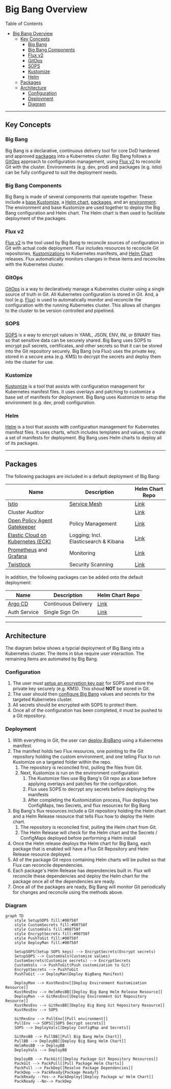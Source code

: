 # Big Bang Overview

Table of Contents

- [Big Bang Overview](#big-bang-overview)
  - [Key Concepts](#key-concepts)
    - [Big Bang](#big-bang)
    - [Big Bang Components](#big-bang-components)
    - [Flux v2](#flux-v2)
    - [GitOps](#gitops)
    - [SOPS](#sops)
    - [Kustomize](#kustomize)
    - [Helm](#helm)
  - [Packages](#packages)
  - [Architecture](#architecture)
    - [Configuration](#configuration)
    - [Deployment](#deployment)
    - [Diagram](#diagram)

---

## Key Concepts

### Big Bang

Big Bang is a declarative, continuous delivery tool for core DoD hardened and approved [packages](#packages) into a Kubernetes cluster.  Big Bang follows a [GitOps](#gitops) approach to configuration management, using [Flux v2](#flux-v2) to reconcile Git with the cluster.  Environments (e.g. dev, prod) and packages (e.g. istio) can be fully configured to suit the deployment needs.

### Big Bang Components

Big Bang is made of several components that operate together.  These include a [base Kustomize](../base/), a [Helm chart](../chart), [packages](../chart/templates), and an [environment](https://repo1.dsop.io/platform-one/big-bang/customers/bigbang).  The environment and base Kustomize are used together to deploy the Big Bang configuration and Helm chart.  The Helm chart is then used to facilitate deployment of the packages.

### Flux v2

[Flux v2](https://toolkit.fluxcd.io/) is the tool used by Big Bang to reconcile sources of configuration in Git with actual code deployment.  Flux includes resources to reconcile Git repositories, [Kustomizations](https://kustomize.io/) to Kubernetes manifests, and [Helm Chart](https://helm.sh/docs/topics/charts/) releases.  Flux automatically monitors changes in these items and reconciles with the Kubernetes cluster.

### GitOps

[GitOps](https://www.weave.works/technologies/gitops/) is a way to declaratively manage a Kubernetes cluster using a single source of truth in Git.  All Kubernetes configuration is stored in Git.  And, a tool (e.g. [Flux](#flux-v2)) is used to automatically monitor and reconcile the configuration with the running Kubernetes cluster.  This allows all changes to the cluster to be version controlled and pipelined.

### SOPS

[SOPS](https://github.com/mozilla/sops) is a way to encrypt values in YAML, JSON, ENV, INI, or BINARY files so that sensitive data can be securely shared.  Big Bang uses SOPS to encrypt pull secrets, certificates, and other secrets so that it can be stored into the Git repository securely.  Big Bang (via Flux) uses the private key, stored in a secure area (e.g. KMS) to decrypt the secrets and deploy them into the cluster for use.

### Kustomize

[Kustomize](https://kustomize.io/) is a tool that assists with configuration management for Kubernetes manifest files.  It uses overlays and patching to customize a base set of manifests for deployment.  Big Bang uses Kustomize to setup the environment (e.g. dev, prod) configuration.

### Helm

[Helm](https://helm.sh/) is a tool that assists with configuration management for Kubernetes manifest files.  It uses charts, which includes templates and values, to create a set of manifests for deployment. Big Bang uses Helm charts to deploy all of its packages.

---

## Packages

The following packages are included in a default deployment of Big Bang:

|Name|Description|Helm Chart Repo|
|--|--|--|
|[Istio](https://istio.io/)|[Service Mesh](https://www.redhat.com/en/topics/microservices/what-is-a-service-mesh)|[Link](https://repo1.dsop.io/platform-one/big-bang/apps/core/servicemesh.git)|
|Cluster Auditor| |[Link](https://repo1.dsop.io/platform-one/big-bang/apps/core/cluster-auditor.git)|
|[Open Policy Agent Gatekeeper](https://github.com/open-policy-agent/gatekeeper)| Policy Management | [Link](https://repo1.dsop.io/platform-one/big-bang/apps/core/policy.git)|
|[Elastic Cloud on Kubernetes (ECK)](https://www.elastic.co/guide/en/cloud-on-k8s/current/index.html)| Logging; Incl. Elasticsearch & Kibana |[Link](https://repo1.dsop.io/platform-one/big-bang/apps/core/elasticsearch-kibana.git)|
|[Prometheus](https://prometheus.io/) and [Grafana](https://grafana.com/)| Monitoring |[Link](https://repo1.dsop.io/platform-one/big-bang/apps/core/monitoring.git)|
|[Twistlock](https://www.paloaltonetworks.com/prisma/cloud)| Security Scanning |[Link](https://repo1.dsop.io/platform-one/big-bang/apps/security-tools/twistlock.git)|

In addition, the following packages can be added onto the default deployment:

|Name|Description|Helm Chart Repo|
|--|--|--|
|[Argo CD](https://argoproj.github.io/argo-cd/)| Continuous Delivery |[Link](https://repo1.dsop.io/platform-one/big-bang/apps/core/argocd.git)|
|Auth Service|Single Sign On|[Link](https://repo1.dsop.io/platform-one/big-bang/apps/sandbox/authservice.git)

---

## Architecture

The diagram below shows a typcial deployment of Big Bang into a Kubernetes cluster.  The items in blue require user interaction.  The remaining items are automated by Big Bang.

### Configuration

1. The user must [setup an encryption key pair](./3_encryption.md) for SOPS and store the private key securely (e.g. KMS).  This shoud **NOT** be stored in Git.
1. The user should then [configure Big Bang](./4_configuration.md) values and secrets for the targeted Kubernetes cluster.
1. All secrets should be encrypted with SOPS to protect them.
1. Once all of the configuration has been completed, it must be pushed to a Git repository.

### Deployment

1. With everything in Git, the user can [deploy BigBang](./5_deployment.md) using a Kubernetes manifest.
1. The manifest holds two Flux resources, one pointing to the Git repository holding the custom environment, and one telling Flux to run Kustomize on a targeted folder within the repo.
   1. The repository is reconciled first, pulling the files from Git.
   1. Next, Kustomize is run on the environment configuration
      1. The Kustomize files use Big Bang's Git repo as a base before applying overlays and patches for the configuration.
      1. Flux uses SOPS to decrypt any secrets before deploying the manifests
      1. After completing the Kustomization process, Flux deploys two ConfigMaps, two Secrets, and flux resources for Big Bang
1. Big Bang's flux resources include a Git repository holding the Helm chart and a Helm Release resource that tells Flux how to deploy the Helm chart.
   1. The repository is reconciled first, pulling the Helm chart from Git.
   1. The Helm Release will check for the Helm chart and the Secrets / ConfigMaps deployed before performing a Helm install
1. Once the Helm release deploys the Helm chart for Big Bang, each package that is enabled will have a Flux Git Repository and Helm Release resource deployed.
1. All of the package Git repos containing Helm charts will be pulled so that Flux can reconcile dependencies.
1. Each package's Helm Release has dependencies built in.  Flux will reconcile these dependencies and deploy the Helm chart for the package once all of the dependencies are ready.
1. Once all of the packages are ready, Big Bang will monitor Git periodically for changes and reconcile using the methods above.

### Diagram

```mermaid
graph TD
    style SetupSOPS fill:#00758f
    style CustomSecrets fill:#00758f
    style CustomVals fill:#00758f
    style EncryptSecrets fill:#00758f
    style PushToGit fill:#00758f
    style DeployMan fill:#00758f

    SetupSOPS(Setup SOPS keys) --> EncryptSecrets(Encrypt secrets)
    SetupSOPS --> CustomVals(Customize values)
    CustomSecrets(Customize secrets) --> EncryptSecrets
    CustomVals --> PushToGit(Push customization to Git)
    EncryptSecrets --> PushToGit
    PushToGit --> DeployMan(Deploy BigBang Manifest)

    DeployMan --> KustResEnv[[Deploy Environment Kustomization Resource]]
    KustResEnv --> HelmResBB[[Deploy Big Bang Helm Release Resource]]
    DeployMan --> GitResEnv[[Deploy Environment Git Repository Resource]]
    KustResEnv --> GitResBB[[Deploy Big Bang Git Repository Resource]]
    KustResEnv --> SOPS

    GitResEnv --> PullEnv[[Pull environment]]
    PullEnv --> SOPS[[SOPS Decrypt secrets]]
    SOPS --> DeployVals[[Deploy ConfigMap and Secrets]]

    GitResBB --> PullBB[[Pull Big Bang Helm Chart]]
    PullBB --> DeployBB[[Deploy Big Bang Helm Chart]]
    HelmResBB --> DeployBB
    DeployVals --> DeployBB

    DeployBB --> PackGit[[Deploy Package Git Repository Resources]]
    PackGit --> PackPull[[Pull Package Helm Charts]]
    PackPull --> PackDep[[Resolve Package Dependencies]]
    PackDep --> PackReady{Package Ready?}
    PackReady --Yes--> PackDeploy[[Deploy Package w/ Helm Chart]]
    PackReady --No--> PackDep
```
